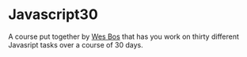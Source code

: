 # Javascript30

A course put together by [Wes Bos](https://www.wesbos.com) that has you work on thirty different Javasript tasks over a course of 30 days. 
